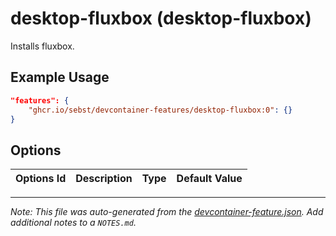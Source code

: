 # desktop-fluxbox (desktop-fluxbox)

Installs fluxbox.

## Example Usage

```json
"features": {
    "ghcr.io/sebst/devcontainer-features/desktop-fluxbox:0": {}
}
```

## Options

| Options Id | Description | Type | Default Value |
| ---------- | ----------- | ---- | ------------- |

---

_Note: This file was auto-generated from the [devcontainer-feature.json](https://github.com/bascodes/devcontainer-features/blob/main/src/desktop-fluxbox/devcontainer-feature.json). Add additional notes to a `NOTES.md`._
